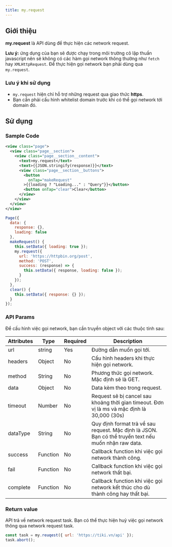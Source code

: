 ```yaml
---
title: my.request
---
```


## Giới thiệu

**my.request** là API dùng để thực hiện các network request.

**Lưu ý:** ứng dụng của bạn sẽ được chạy trong môi trường cô lập thuần javascript nên sẽ không có các hàm gọi network thông thường như `fetch` hay `XMLHttpRequest`. Để thực hiện gọi network bạn phải dùng qua `my.request`.

### Lưu ý khi sử dụng

- `my.request` hiện chỉ hỗ trợ những request qua giao thức **https**.
- Bạn cần phải cấu hình whitelist domain trước khi có thể gọi network tới domain đó.

## Sử dụng

### Sample Code

```xml
<view class="page">
  <view class="page__section">
    <view class="page__section__content">
      <text>my.request</text>
      <text>{{JSON.stringify(response)}}</text>
      <view class="page__section__buttons">
        <button
          onTap="makeRequest"
        >{{loading ? "Loading..." : "Query"}}</button>
        <button onTap="clear">Clear</button>
      </view>
    </view>
  </view>
</view>
```

```js
Page({
  data: {
    response: {},
    loading: false
  },
  makeRequest() {
    this.setData({ loading: true });
    my.request({
      url: 'https://httpbin.org/post',
      method: 'POST',
      success: (response) => {
        this.setData({ response, loading: false });
      }
    });
  },
  clear() {
    this.setData({ response: {} });
  }
});
```

### API Params

Để cấu hình việc gọi network, bạn cần truyền object với các thuộc tính sau:

| Attributes | Type     | Required | Description                                                                                          |
| ---------- | -------- | -------- | ---------------------------------------------------------------------------------------------------- |
| url        | string   | Yes      | Đường dẫn muốn gọi tới.                                                                              |
| headers    | Object   | No       | Cấu hình headers khi thực hiện gọi network.                                                          |
| method     | String   | No       | Phương thức gọi network. Mặc định sẽ là GET.                                                         |
| data       | Object   | No       | Data kèm theo trong request.                                                                         |
| timeout    | Number   | No       | Request sẽ bị cancel sau khoảng thời gian timeout. Đơn vị là ms và mặc định là 30,000 (30s)          |
| dataType   | String   | No       | Quy định format trả về sau request. Mặc định là JSON. Bạn có thể truyền text nếu muốn nhận raw data. |
| success    | Function | No       | Callback function khi việc gọi network thành công.                                                   |
| fail       | Function | No       | Callback function khi việc gọi network thất bại.                                                     |
| complete   | Function | No       | Callback function khi việc gọi network kết thúc cho dù thành công hay thất bại.                      |

### Return value

API trả về network request task. Bạn có thể thực hiện huỷ việc gọi network thông qua network request task.

```js
const task = my.reuqest({ url: 'https://tiki.vn/api' });
task.abort();
```

